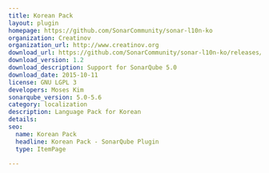 ```yaml
---
title: Korean Pack
layout: plugin
homepage: https://github.com/SonarCommunity/sonar-l10n-ko
organization: Creatinov
organization_url: http://www.creatinov.org
download_url: https://github.com/SonarCommunity/sonar-l10n-ko/releases/download/1.2.0/sonar-l10n-ko-plugin-1.2.0.jar
download_version: 1.2
download_description: Support for SonarQube 5.0
download_date: 2015-10-11
license: GNU LGPL 3
developers: Moses Kim
sonarqube_version: 5.0-5.6
category: localization
description: Language Pack for Korean
details: 
seo: 
  name: Korean Pack
  headline: Korean Pack - SonarQube Plugin
  type: ItemPage

---
```

